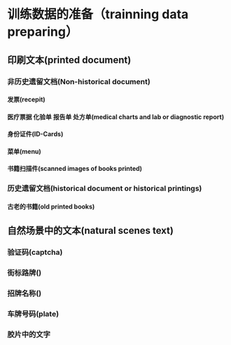 # 训练数据的准备（trainning data  preparing）       



## 印刷文本(printed document)        

### 非历史遗留文档(Non-historical document)           


#### 发票(recepit)          
      

#### 医疗票据 化验单 报告单 处方单(medical charts and lab or diagnostic report)        


#### 身份证件(ID-Cards)      


#### 菜单(menu)     


#### 书籍扫描件(scanned images of books printed)       


### 历史遗留文档(historical document or historical printings)

#### 古老的书籍(old printed books)


## 自然场景中的文本(natural scenes text)


### 验证码(captcha)


### 街标路牌()


### 招牌名称()


### 车牌号码(plate)       


### 胶片中的文字


